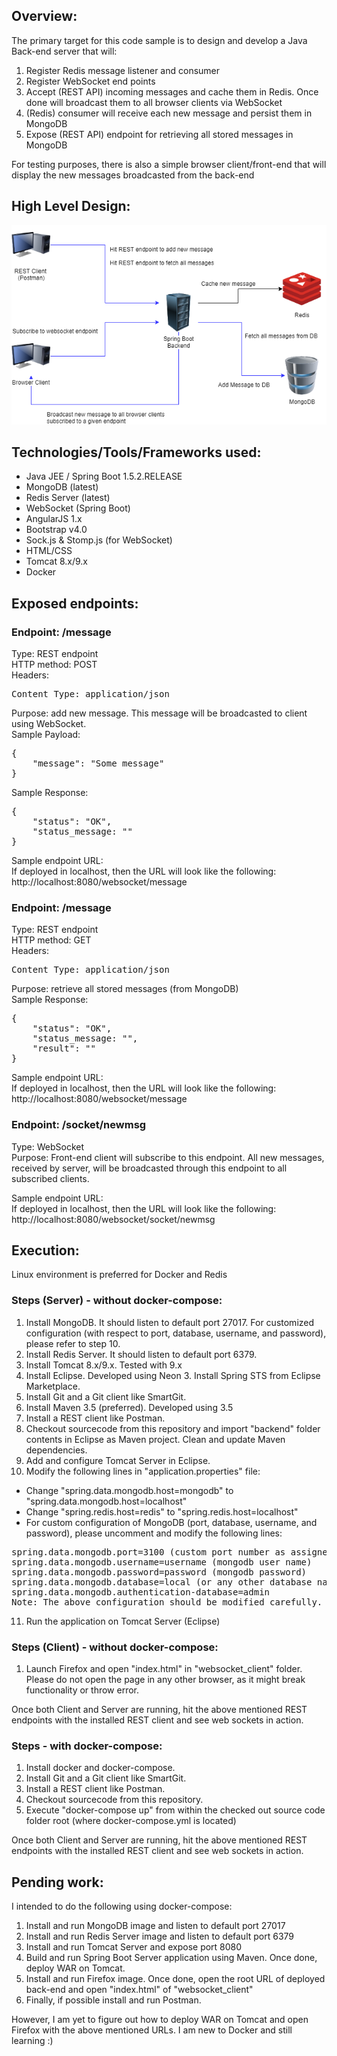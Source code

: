 
## Overview:
The primary target for this code sample is to design and develop a Java Back-end server that will:
1. Register Redis message listener and consumer
2. Register WebSocket end points
3. Accept (REST API) incoming messages and cache them in Redis. Once done will broadcast them to all browser clients via WebSocket
4. (Redis) consumer will receive each new message and persist them in MongoDB
5. Expose (REST API) endpoint for retrieving all stored messages in MongoDB

For testing purposes, there is also a simple browser client/front-end that will display the new messages broadcasted from the back-end

## High Level Design:
![Image](hld.png)

## Technologies/Tools/Frameworks used:
- Java JEE / Spring Boot 1.5.2.RELEASE
- MongoDB (latest)
- Redis Server (latest)
- WebSocket (Spring Boot)
- AngularJS 1.x
- Bootstrap v4.0
- Sock.js & Stomp.js (for WebSocket)
- HTML/CSS
- Tomcat 8.x/9.x
- Docker

## Exposed endpoints:
### Endpoint: /message
Type: REST endpoint<br/>
HTTP method: POST<br/>
Headers:
<pre>Content Type: application/json</pre>
Purpose: add new message. This message will be broadcasted to client using WebSocket.<br/>
Sample Payload:
<pre>
{
    "message": "Some message"
}
</pre>

Sample Response:
<pre>
{
    "status": "OK",
    "status_message: ""
}
</pre>

Sample endpoint URL:<br/>
If deployed in localhost, then the URL will look like the following:<br/>
http://localhost:8080/websocket/message

### Endpoint: /message
Type: REST endpoint<br/>
HTTP method: GET<br/>
Headers:
<pre>Content Type: application/json</pre>
Purpose: retrieve all stored messages (from MongoDB)<br/>
Sample Response:
<pre>
{
    "status": "OK",
    "status_message: "",
    "result": ""
}
</pre>

Sample endpoint URL:<br/>
If deployed in localhost, then the URL will look like the following:<br/>
http://localhost:8080/websocket/message

### Endpoint: /socket/newmsg
Type: WebSocket<br/>
Purpose: Front-end client will subscribe to this endpoint. All new messages, received by server, will be broadcasted through this endpoint to all subscribed clients.<br/>

Sample endpoint URL:<br/>
If deployed in localhost, then the URL will look like the following:<br/>
http://localhost:8080/websocket/socket/newmsg

## Execution:
Linux environment is preferred for Docker and Redis

### Steps (Server) - without docker-compose:
1. Install MongoDB. It should listen to default port 27017. For customized configuration (with respect to port, database, username, and password), please refer to step 10.
2. Install Redis Server. It should listen to default port 6379.
3. Install Tomcat 8.x/9.x. Tested with 9.x
4. Install Eclipse. Developed using Neon 3. Install Spring STS from Eclipse Marketplace.
5. Install Git and a Git client like SmartGit.
6. Install Maven 3.5 (preferred). Developed using 3.5
7. Install a REST client like Postman.
8. Checkout sourcecode from this repository and import "backend" folder contents in Eclipse as Maven project. Clean and update Maven dependencies.
9. Add and configure Tomcat Server in Eclipse.
10. Modify the following lines in "application.properties" file:
- Change "spring.data.mongodb.host=mongodb" to "spring.data.mongodb.host=localhost"
- Change "spring.redis.host=redis" to "spring.redis.host=localhost"
- For custom configuration of MongoDB (port, database, username, and password), please uncomment and modify the following lines:
<pre>
spring.data.mongodb.port=3100 (custom port number as assigned during installation or mongodb configuration)
spring.data.mongodb.username=username (mongodb user name)
spring.data.mongodb.password=password (mongodb password)
spring.data.mongodb.database=local (or any other database name)
spring.data.mongodb.authentication-database=admin
Note: The above configuration should be modified carefully. Else, entire functionality will break.
</pre>
11. Run the application on Tomcat Server (Eclipse)

### Steps (Client) - without docker-compose:
1. Launch Firefox and open "index.html" in "websocket_client" folder. Please do not open the page in any other browser, as it might break functionality or throw error.

Once both Client and Server are running, hit the above mentioned REST endpoints with the installed REST client and see web sockets in action.

### Steps - with docker-compose:
1. Install docker and docker-compose.
2. Install Git and a Git client like SmartGit.
3. Install a REST client like Postman.
4. Checkout sourcecode from this repository.
5. Execute "docker-compose up" from within the checked out source code folder root (where docker-compose.yml is located)

Once both Client and Server are running, hit the above mentioned REST endpoints with the installed REST client and see web sockets in action.

## Pending work:
I intended to do the following using docker-compose:
1. Install and run MongoDB image and listen to default port 27017
2. Install and run Redis Server image and listen to default port 6379
3. Install and run Tomcat Server and expose port 8080
4. Build and run Spring Boot Server application using Maven. Once done, deploy WAR on Tomcat.
5. Install and run Firefox image. Once done, open the root URL of deployed back-end and open "index.html" of "websocket_client"
6. Finally, if possible install and run Postman.

However, I am yet to figure out how to deploy WAR on Tomcat and open Firefox with the above mentioned URLs. I am new to Docker and still learning :)
